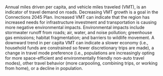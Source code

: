 Annual miles driven per capita, and vehicle miles traveled (VMT), is an indicator of travel demand on roads. Decreasing VMT growth is a goal in the Connections 2045 Plan. Increased VMT can indicate that the region has increased needs for infrastructure investment and transportation is causing more negative environmental impacts. Environmental impacts include stormwater runoff from roads; air, water, and noise pollution; greenhouse gas emissions; habitat fragmentation; and barriers to wildlife movement. A downward trend in per capita VMT can indicate a slower economy (i.e., household funds are constrained so fewer discretionary trips are made), a change in travel mode preference (i.e., populations are increasingly opting for more space-efficient and environmentally friendly non-auto travel modes), other travel behavior (more carpooling, combining trips, or working from home), or a decline in population.